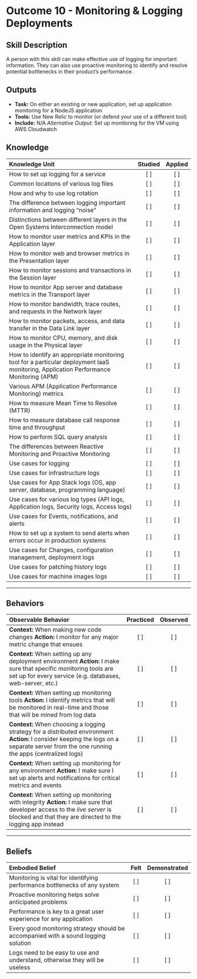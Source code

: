 # Outcome 10 - Monitoring & Logging Deployments

Skill Description
-----------------
A person with this skill can make effective use of logging for important information. They can also use proactive monitoring to identify and resolve potential bottlenecks in their product’s performance. 


Outputs
-------
- **Task:** On either an existing or new application, set up application monitoring for a NodeJS application 
- **Tools:** Use New Relic to monitor (or defend your use of a different tool) 
- **Include:** N/A
*Alternative Output:* Set up monitoring for the VM using AWS Cloudwatch


## **Knowledge**

| Knowledge Unit   |      Studied      | Applied |
|:-----------------|:-----------------:|:---------:|
| How to set up logging for a service | [ ] | [ ] |
| Common locations of various log files | [ ] | [ ] |
| How and why to use log rotation | [ ] | [ ] |
| The difference between logging important information and logging “noise” | [ ] | [ ] |
| Distinctions between different layers in the Open Systems Interconnection model | [ ] | [ ] |
| How to monitor user metrics and KPIs in the Application layer  | [ ] | [ ] |
| How to monitor web and browser metrics in the Presentation layer  | [ ] | [ ] |
| How to monitor sessions and transactions in the Session layer  | [ ] | [ ] |
| How to monitor App server and database metrics in the Transport layer | [ ] | [ ] |
| How to monitor bandwidth, trace routes, and requests in the Network layer | [ ] | [ ] |
| How to monitor packets, access, and data transfer in the Data Link layer | [ ] | [ ] |
| How to monitor CPU, memory, and disk usage in the Physical layer | [ ] | [ ] |
| How to identify an appropriate monitoring tool for a particular deployment IaaS monitoring, Application Performance Monitoring (APM) | [ ] | [ ] |
| Various APM (Application Performance Monitoring) metrics | [ ] | [ ] |
| How to measure Mean Time to Resolve (MTTR) | [ ] | [ ] |
| How to measure database call response time and throughput | [ ] | [ ] |
| How to perform SQL query analysis | [ ] | [ ] |
| The differences between Reactive Monitoring and Proactive Monitoring | [ ] | [ ] |
| Use cases for logging | [ ] | [ ] |
| Use cases for infrastructure logs | [ ] | [ ] |
| Use cases for App Stack logs (OS, app server, database, programming language) | [ ] | [ ] |
| Use cases for various log types (API logs, Application logs, Security logs, Access logs) | [ ] | [ ] |
| Use cases for Events, notifications, and alerts | [ ] | [ ] |
| How to set up a system to send alerts when errors occur in production systems | [ ] | [ ] |
| Use cases for Changes, configuration management, deployment logs | [ ] | [ ] |
| Use cases for patching history logs | [ ] | [ ] |
| Use cases for machine images logs | [ ] | [ ] |


----------------


## **Behaviors**

| Observable Behavior   |      Practiced      | Observed |
|:----------------------|:------------------:|:--------:|
| **Context:** When making new code changes **Action:** I monitor for any major metric change that ensues | [ ] | [ ] |
| **Context:** When setting up any deployment environment **Action:** I make sure that specific monitoring tools are set up for every service (e.g. databases, web-server, etc.) | [ ] | [ ] |
| **Context:** When setting up monitoring tools **Action:** I identify metrics that will be monitored in real-time and those that will be mined from log data | [ ] | [ ] |
| **Context:** When choosing a logging strategy for a distributed environment **Action:** I consider keeping the logs on a separate server from the one running the apps (centralized logs) | [ ] | [ ] |
| **Context:** When setting up monitoring for any environment **Action:** I make sure I set up alerts and notifications for critical metrics and events | [ ] | [ ] |
| **Context:** When setting up monitoring with integrity **Action:** I make sure that developer access to the _live server_ is blocked and that they are directed to the logging app instead | [ ] | [ ] |


--------------


## **Beliefs**

| Embodied Belief   |      Felt      | Demonstrated |
|:------------------|:--------------:|:------------:|
| Monitoring is vital for identifying performance bottlenecks of any system | [ ] | [ ] |
| Proactive monitoring helps solve anticipated problems | [ ] | [ ] |
| Performance is key to a great user experience for any application | [ ] | [ ] |
| Every good monitoring strategy should be accompanied with a sound logging solution | [ ] | [ ] |
| Logs need to be easy to use and understand, otherwise they will be useless | [ ] | [ ] |

